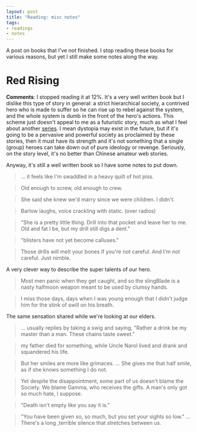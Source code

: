 ```yaml
---
layout: post
title: "Reading: misc notes"
tags:
- readings
- notes
---
```


A post on books that I've not finished. I stop reading these books for various reasons, but yet I still make some notes along the way.

Red Rising
==========

**Comments**: I stopped reading it at 12%. It's a very well written book but I dislike this type of story in general: a strict hierarchical society, a contrived hero who is made to suffer so he can rise up to rebel against the system, and the whole system is dumb in the front of the hero's actions. This scheme just doesn't appeal to me as a futuristic story, much as what I feel about another [series](http://www.amazon.com/Singularity-Heretic-Thriller-ebook/dp/B00PQT7XT6/ref=sr_1_1?ie=UTF8&qid=1457079221&sr=8-1&keywords=heretic+singularity). I mean dystopia may exist in the future, but if it's going to be a pervasive and powerful society as proclaimed by these stories, then it must have its strength and it's not something that a single (group) heroes can take down out of pure ideology or revenge. Seriously, on the story level, it's no better than Chinese amateur web stories.

Anyway, it's still a well written book so I have some notes to put down.

> ... it feels like I'm swaddled in a heavy quilt of hot piss.


> Old enough to screw, old enough to crew.


> She said she knew we'd marry since we were children. I didn't.


> Barlow laughs, voice crackling with static. (over radios)


> "She is a pretty little thing. Drill into that pocket and leave her to me. Old and fat I be, but my drill still digs a dent."


> "blisters have not yet become calluses."


> Those drills will melt your bones if you're not careful. And I'm not careful. Just nimble.

A very clever way to describe the super talents of our hero.


> Most men panic when they get caught, and so the slingBlade is a nasty halfmoon weapon meant to be used by clumsy hands.


> I miss those days, days when I was young enough that I didn't judge him for the stink of swill on his breath.

The same sensation shared while we're looking at our elders.


> ... usually replies by taking a swig and saying, "Rather a drink be my master than a man. These chains taste sweet."


> my father died for something, while Uncle Narol lived and drank and squandered his life.


> But her smiles are more like grimaces. ... She gives me that half smile, as if she knows something I do not.


> Yet despite the disappointment, some part of us doesn't blame the Society. We blame Gamma, who receives the gifts. A man's only got so much hate, I suppose.


> "Death isn't empty like you say it is."


> "You have been given so, so much, but you set your sights so low." ... There\'s a long ,terrible silence that stretches between us.
